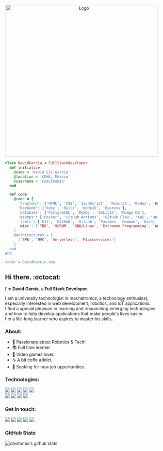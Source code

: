 <p align="center">
  <img src="https://github.com/davitomix/davitomix/blob/master/assets/me.png" alt="Logo" width="500px" height="500px">
</p>

```ruby
class DavidGarcia < FullStackDeveloper
  def initialize
    @name = 'David Elí García'
    @location = 'CDMX, México'
    @username = '@davitomix'
  end

  def code
    @code = {
      'frontend': ['HTML', 'CSS', 'JavaScript', 'ReactJS', 'Redux', 'Boostrap', 'Sass', 'Material UI', 'Materialize'],
      'backend': ['Ruby', 'Rails', 'NodeJS', 'Express'],
      'database': ['PostgreSQL', 'MySQL', 'SQLite3', 'Mongo DB'],
      'devops': ['Docker', 'GitHub Actions', 'GitHub Flow', 'AWS', 'Heroku', 'Netlify'],
      'tools': ['Git', 'GitHub', 'GitLab', 'Postman - Newman', 'bash],
      'misc': ['TDD', 'SCRUM', 'GNU/Linux', 'Extremme Programming', 'Agile']
    }
    @architectures = {
      ['SPA', 'MVC', 'Serverless', 'Microservices']
    }
  end
end

coder = DavidGarcia.new

```

## Hi there. :octocat:

I'm **David García**, a **Full Stack Developer**.

I am a university technologist in mechatronics, a technology enthusiast, especially interested in web development, robotics, and IoT applications.
<br />
I find a special pleasure in learning and researching emerging technologies and how to help develop applications that make people's lives easier.
<br />
I'm a life-long learner who aspires to master his skills.

### About:

- :rocket: Passionate about Robotics & Tech!
- :books: Full time learner
- :space_invader: Video games lover.
- :coffee: A bit coffe addict.
- 💼 Seeking for new job opportunities.

### Technologies:

[<img src="https://img.shields.io/badge/%20%20-Javascript-yellow?style=for-the-badge&logo=javascript&logoColor=white&logoWidth=30" />](https://js.org)
[<img src="https://img.shields.io/badge/%20%20-Ruby-brown?style=for-the-badge&logo=ruby&logoColor=white&logoWidth=30" />](https://rubygems.org)
[<img src="https://img.shields.io/badge/%20%20-React-blue?style=for-the-badge&logo=react&logoColor=white&logoWidth=30" />](https://reactjs.org)
[<img src="https://img.shields.io/badge/%20%20-Redux-purple?style=for-the-badge&logo=redux&logoColor=white&logoWidth=30" />](https://redux.js.org)
[<img src="https://img.shields.io/badge/%20%20-rails-brown?style=for-the-badge&logo=ruby-on-rails&logoColor=white&logoWidth=30" />](https://rubyonrails.org)
<br />
[<img src="https://img.shields.io/badge/%20%20-sass-green?style=for-the-badge&logo=sass&logoColor=white&logoWidth=30" />](https://sass-lang.com)
[<img src="https://img.shields.io/badge/%20%20-sql%20|%20postgres-informational?style=for-the-badge&logo=mysql&logoColor=white&logoWidth=30" />](https://sass-lang.com)
[<img src="https://img.shields.io/badge/%20%20-npm-brown?style=for-the-badge&logo=npm&logoColor=white&logoWidth=30" />](https://sass-lang.com)
[<img src="https://img.shields.io/badge/%20%20-postman%20|%20newman-403939?style=for-the-badge&logo=postman&logoColor=white&logoWidth=30" />](https://sass-lang.com)

### Get in touch:

[<img src="https://img.shields.io/badge/linkedin-%230077B5.svg?&style=for-the-badge&logo=linkedin&logoColor=white" />](https://www.linkedin.com/in/davideligarcia/)
[<img src="https://img.shields.io/badge/%20%20-email-red?style=for-the-badge&logo=gmail&logoColor=white&logoWidth=30" />](https://sass-lang.com)
[<img src="https://img.shields.io/badge/%20%20-portfolio-7bada7?style=for-the-badge&logo=portfolio&logoColor=white&logoWidth=30" />](https://sass-lang.com)
[<img src="https://img.shields.io/badge/%20%20-angelist-8c7bad?style=for-the-badge&logo=portfolio&logoColor=white&logoWidth=30" />](https://sass-lang.com)
[<img src="https://img.shields.io/badge/%20%20-twitter-9cf?style=for-the-badge&logo=twitter&logoColor=white&logoWidth=30" />](https://sass-lang.com)

### GitHub Stats

![davitomix's github stats](https://github-readme-stats.vercel.app/api?username=davitomix&show_icons=true&theme=radical)
